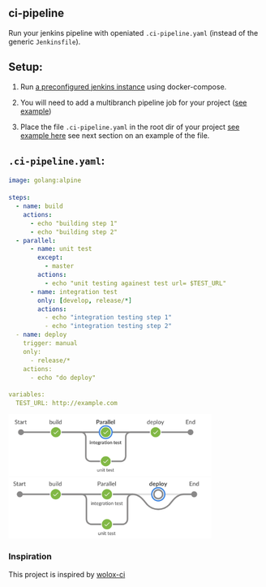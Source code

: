 ## ci-pipeline
Run your jenkins pipeline with openiated `.ci-pipeline.yaml` (instead of the generic `Jenkinsfile`).

## Setup:
1. Run [a preconfigured jenkins instance](https://github.com/ci-pipeline/jenkins) using docker-compose.

2. You will need to add a multibranch pipeline job for your project ([see example](https://github.com/jenkinsci/pipeline-multibranch-defaults-plugin/blob/master/README.md#create-a-multibranch-pipeline-job))


3. Place the file `.ci-pipeline.yaml` in the root dir of your project [see example here](https://github.com/ci-pipeline/example_multibranch) see next section on an example of the file.

## `.ci-pipeline.yaml`:

```yaml
image: golang:alpine

steps:
  - name: build
    actions:
      - echo "building step 1"
      - echo "building step 2"
  - parallel:
      - name: unit test
        except:
          - master
        actions:
          - echo "unit testing againest test url= $TEST_URL"
      - name: integration test
        only: [develop, release/*]
        actions:
          - echo "integration testing step 1"
          - echo "integration testing step 2"
  - name: deploy
    trigger: manual
    only:
      - release/*
    actions:
      - echo "do deploy"

variables:
  TEST_URL: http://example.com

```

<img src="https://github.com/ci-pipeline/ci-pipeline/raw/master/etc/pipeline.png"  width="400px"/>
<img src="https://github.com/ci-pipeline/ci-pipeline/raw/master/etc/pipeline-2.png"  width="400px"/>


### Inspiration
This project is inspired by [wolox-ci](https://github.com/Wolox/wolox-ci)

